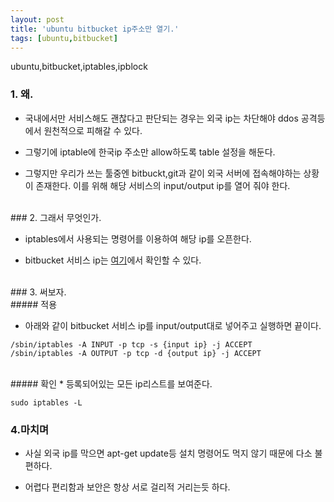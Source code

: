 ```yaml
---
layout: post
title: 'ubuntu bitbucket ip주소만 열기.'
tags: [ubuntu,bitbucket]
---
```

ubuntu,bitbucket,iptables,ipblock
<br>

### 1. 왜.

* 국내에서만 서비스해도 괜찮다고 판단되는 경우는 외국 ip는 차단해야 ddos 공격등에서 원천적으로 피해갈 수 있다.

* 그렇기에 iptable에 한국ip 주소만 allow하도록 table 설정을 해둔다.

* 그렇지만 우리가 쓰는 툴중엔 bitbuckt,git과 같이 외국 서버에 접속해야하는 상황이 존재한다. 이를 위해 해당 서비스의 input/output ip를 열어 줘야 한다.

<br>
### 2. 그래서 무엇인가.

* iptables에서 사용되는 명령어를 이용하여 해당 ip를 오픈한다.


* bitbucket 서비스 ip는 [여기](https://confluence.atlassian.com/bitbucket/what-are-the-bitbucket-cloud-ip-addresses-i-should-use-to-configure-my-corporate-firewall-343343385.html)에서 확인할 수 있다.

<br>
### 3. 써보자.

<br>
##### 적용

* 아래와 같이 bitbucket 서비스 ip를 input/output대로 넣어주고 실행하면 끝이다.

```
/sbin/iptables -A INPUT -p tcp -s {input ip} -j ACCEPT
/sbin/iptables -A OUTPUT -p tcp -d {output ip} -j ACCEPT
```

<br>
##### 확인
* 등록되어있는 모든 ip리스트를 보여준다.

```
sudo iptables -L
```




### 4.마치며


* 사실 외국 ip를 막으면 apt-get update등 설치 명령어도 먹지 않기 때문에 다소 불편하다.


* 어렵다 편리함과 보안은 항상 서로 걸리적 거리는듯 하다.





